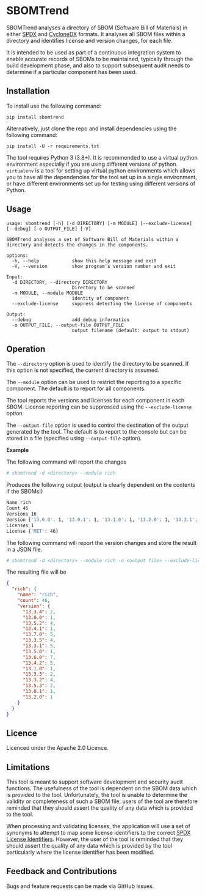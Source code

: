 # SBOMTrend

SBOMTrend analyses a directory of SBOM (Software Bill of Materials) in either
[SPDX](https://www.spdx.org) and [CycloneDX](https://www.cyclonedx.org) formats.
It analyses all SBOM files within a directory and identifies license and version changes, for each file.

It is intended to be used as part of a continuous integration system to enable accurate records of SBOMs to be maintained, typically through the
build development phase, and also to support subsequent audit needs to determine if a particular component has been used.

## Installation

To install use the following command:

`pip install sbomtrend`

Alternatively, just clone the repo and install dependencies using the following command:

`pip install -U -r requirements.txt`

The tool requires Python 3 (3.8+). It is recommended to use a virtual python environment especially
if you are using different versions of python. `virtualenv` is a tool for setting up virtual python environments which
allows you to have all the dependencies for the tool set up in a single environment, or have different environments set
up for testing using different versions of Python.


## Usage

```
usage: sbomtrend [-h] [-d DIRECTORY] [-m MODULE] [--exclude-license] [--debug] [-o OUTPUT_FILE] [-V]

SBOMTrend analyses a set of Software Bill of Materials within a directory and detects the changes in the components.

options:
  -h, --help            show this help message and exit
  -V, --version         show program's version number and exit

Input:
  -d DIRECTORY, --directory DIRECTORY
                        Directory to be scanned
  -m MODULE, --module MODULE
                        identity of component
  --exclude-license     suppress detecting the license of components

Output:
  --debug               add debug information
  -o OUTPUT_FILE, --output-file OUTPUT_FILE
                        output filename (default: output to stdout)
```
					
## Operation

The `--directory` option is used to identify the directory to be scanned. If this option is not specified, the current directory is assumed.

The `--module` option can be used to restrict the reporting to a specific component. The default is to report for all components.

The tool reports the versions and licenses for each component in each SBOM. License reporting can be suppressed using the `--exclude-license` option.

The `--output-file` option is used to control the destination of the output generated by the tool. The
default is to report to the console but can be stored in a file (specified using `--output-file` option).

**Example**

The following command will report the changes

```bash
# sbomtrend -d <directory> --module rich
```

Produces the following output (output is clearly dependent on the contents if the SBOMs!)

```bash
Name rich
Count 46
Versions 16
Version {'13.0.0': 1, '13.0.1': 1, '13.1.0': 1, '13.2.0': 1, '13.3.1': 5, '13.3.2': 4, '13.3.3': 2, '13.3.4': 2, '13.3.5': 4, '13.4.1': 1, '13.4.2': 5, '13.5.0': 1, '13.5.2': 4, '13.5.3': 2, '13.6.0': 7, '13.7.0': 5}
Licenses 1
License {'MIT': 46}
```

The following command will report the version changes and store the result in a JSON file.

```bash
# sbomtrend -d <directory> --module rich -o <output file> --exclude-license
```

The resulting file will be

```json
{
  "rich": {
    "name": "rich",
    "count": 46,
    "version": {
      "13.3.4": 2,
      "13.0.0": 1,
      "13.5.2": 4,
      "13.4.1": 1,
      "13.7.0": 5,
      "13.3.5": 4,
      "13.3.1": 5,
      "13.5.0": 1,
      "13.6.0": 7,
      "13.4.2": 5,
      "13.1.0": 1,
      "13.3.3": 2,
      "13.3.2": 4,
      "13.5.3": 2,
      "13.0.1": 1,
      "13.2.0": 1
    }
  }
}
```

## Licence

Licenced under the Apache 2.0 Licence.

## Limitations

This tool is meant to support software development and security audit functions. The usefulness of the tool is dependent on the SBOM data
which is provided to the tool. Unfortunately, the tool is unable to determine the validity or completeness of such a SBOM file; users of the tool
are therefore reminded that they should assert the quality of any data which is provided to the tool.

When processing and validating licenses, the application will use a set of synonyms to attempt to map some license identifiers to the correct [SPDX License Identifiers](https://spdx.org/licenses/). However, the
user of the tool is reminded that they should assert the quality of any data which is provided by the tool particularly where the license identifier has been modified.

## Feedback and Contributions

Bugs and feature requests can be made via GitHub Issues.